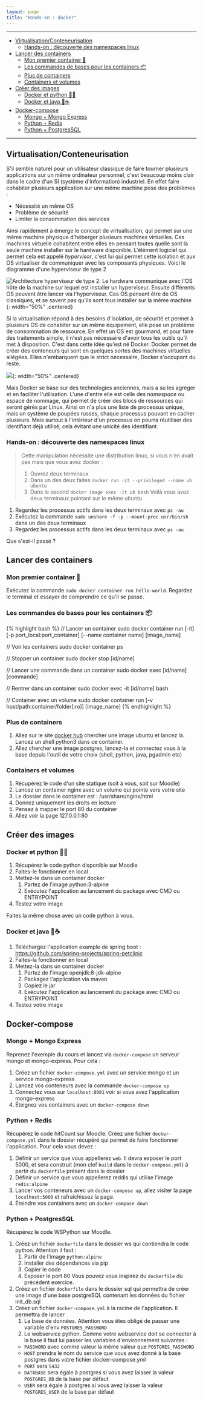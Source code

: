 ```yaml
---
layout: page
title: "Hands-on : docker"
---
```

___
- [Virtualisation/Conteneurisation](#virtualisationconteneurisation)
  - [Hands-on : découverte des namespaces linux](#hands-on--découverte-des-namespaces-linux)
- [Lancer des containers](#lancer-des-containers)
  - [Mon premier container 🐳](#mon-premier-container-)
  - [Les commandes de bases pour les containers 📦](#les-commandes-de-bases-pour-les-containers-)
  - [Plus de containers](#plus-de-containers)
  - [Containers et volumes](#containers-et-volumes)
- [Créer des images](#créer-des-images)
  - [Docker et python 🐳🐍](#docker-et-python-)
  - [Docker et java 🐳☕](#docker-et-java-)
- [Docker-compose](#docker-compose)
  - [Mongo + Mongo Express](#mongo--mongo-express)
  - [Python + Redis](#python--redis)
  - [Python + PostgresSQL](#python--postgressql)


___

## Virtualisation/Conteneurisation

S'il semble naturel pour un utilisateur classique de faire tourner plusieurs applications sur un même ordinateur personnel, c'est beaucoup moins clair dans le cadre d'un SI (système d'information) industriel. En effet faire cohabiter plusieurs application sur une même machine pose des problèmes :
- Nécessité un même OS
- Problème de sécurité
- Limiter la consommation des services

Ainsi rapidement à émerge le concept de virtualisation, qui permet sur une même machine physique d'héberger plusieurs machines virtuelles.
Ces machines virtuelle cohabitent entre elles en pensant toutes quelle sont la seule machine installer sur le hardware disponible.
L'élément logiciel qui permet cela est appelé *hypervisor*, c'est lui qui permet cette isolation et aux OS virtualiser de communiquer avec les composants physiques.
Voici le diagramme d'une hyperviseur de type 2


![Architecture hyperviseur de type 2. Le hardware communique avec l'OS hôte de la machine sur lequel est installer un hyperviseur. Ensuite différents OS peuvent être lancer via l'hyperviseur. Ces OS pensent être de OS classiques, et se savent pas qu'ils sont tous installer sur la même machine](../lectures/img/virtualisation.png){: width="50%" .centered}


Si la virtualisation répond à des besoins d'isolation, de sécurité et permet à plusieurs OS de cohabiter sur un même équipement, elle pose un problème de consommation de ressource.
En effet un OS est gourmand, et pour faire des traitements simple, il n'est pas nécessaire d'avoir tous les outils qu'il met à disposition.
C'est dans cette idée qu'est né Docker. Docker permet de créer des conteneurs qui sont en quelques sortes des machines virtuelles allégées. Elles n'embarquent que le strict nécessaire, Docker s'occupant du reste.

![](../lectures/img/docker.png){: width="50%" .centered}

Mais Docker se base sur des technologies anciennes, mais a su les agréger et en faciliter l'utilisation.
L'une d'entre elle est celle des *namespace* ou espace de nommage, qui permet de créer des blocs de ressources qui seront gérés par Linux.
Ainsi on n'a plus une liste de processus unique, mais un système de poupées russes, chaque processus pouvant en cacher plusieurs.
Mais surtout à l'intérieur d'un processus on pourra réutiliser des identifiant déjà utilisé, cela évitant une unicité des identifiant.


### Hands-on : découverte des namespaces linux

>Cette manipulation nécessite une distribution linux, si vous n'en avait pas mais que vous avez docker :
>1. Ouvrez deux terminaux 
>2. Dans un des deux faites `docker run -it --privileged --name ub ubuntu`
>3. Dans le second `docker image exec -it ub bash`
>Voilà vous avez deux terminaux pointant sur le même ubuntu

1. Regardez les processus actifs dans les deux terminaux avec `ps -au`
2. Exécutez la commande `sudo unshare -f -p --mount-proc usr/bin/sh` dans un des deux terminaux
3. Regardez les processus actifs dans les deux terminaux avec `ps -au`

Que s'est-il passé ?


## Lancer des containers

### Mon premier container 🐳
Exécutez la commande `sudo docker container run hello-world`. Regardez le terminal et essayer de comprendre ce qu'il se passe.

### Les commandes de bases pour les containers 📦
{% highlight bash %}
// Lancer un container
sudo docker container run [-it] [-p port_local:port_container] [--name container name] [image_name]

// Voir les containers
sudo docker container ps

// Stopper un container
sudo docker stop [id/name]

// Lancer une commande dans un container
sudo docker exec [id/name] [commande]

// Rentrer dans un container
sudo docker exec -it [id/name] bash

// Container avec un volume
sudo docker container run [-v host/path:container/folder[:ro]] [image_name]
{% endhighlight %}

### Plus de containers

1. Allez sur le site [docker hub](https://hub.docker.com/search?type=image) chercher une image ubuntu et lancez là. Lancez un shell python3 dans ce container.
2. Allez chercher une image postgres, lancez-la et connectez vous à la base depuis l'outil de votre choix (shell, python, java, pgadmin etc)

### Containers et volumes 

1. Récupérez le code d'un site statique (soit à vous, soit sur Moodle)
2. Lancez un container nginx avec un volume qui pointe vers votre site
  1. Le dossier dans le container est : /usr/share/nginx/html
  2. Donnez uniquement les droits en lecture
  3. Pensez à mapper le port 80 du container
  4. Allez voir la page 127.0.0.1:80

## Créer des images

### Docker et python 🐳🐍
1. Récupérez le code python disponible sur Moodle
2. Faites-le fonctionner en local
3. Mettez-le dans un container docker
    1. Partez de l'image python:3-alpine
    2. Exécutez l'application au lancement du package avec CMD ou ENTRYPOINT
4. Testez votre image

Faites la même chose avec un code python à vous.

### Docker et java 🐳☕
1. Téléchargez l'application example de spring boot : https://github.com/spring-projects/spring-petclinic
2. Faites-la fonctionner en local
3. Mettez-la dans un container docker
    1. Partez de l'image openjdk:8-jdk-alpine
    2. Packagez l'application via maven
    3. Copiez le jar
    4. Exécutez l'application au lancement du package avec CMD ou ENTRYPOINT
4. Testez votre image

## Docker-compose

### Mongo + Mongo Express
Reprenez l'exemple du cours et lancez via `docker-compose` un serveur mongo et mongo-express. Pour cela :
1. Créez un fichier `docker-compose.yml` avec un service mongo et un service mongo-express
2. Lancez vos conteneurs avec la commande `docker-compose up`
3. Connectez vous sur `localhost:8081` voir si vous avez l'application mongo-express 
4. Éteignez vos containers avec un `docker-compose down`


### Python + Redis
Récupérez le code hitCount sur Moodle. Créez une fichier `docker-compose.yml` dans le dossier récupéré qui permet de faire fonctionner l'application. Pour cela vous devez :
1. Définir un service que vous appellerez `web`. Il devra exposer le port 5000, et sera construit (mon clef `build` dans le `docker-compose.yml`) à partir du `dockerfile` présent dans le dossier
2. Définir un service que vous appellerez reddis qui utilise l'image `redis:alpine`
3. Lancer vos conteneurs avec un `docker-compose up`,  allez visiter la page `localhost:5000` et rafraîchissez la page.
4. Éteindre vos containers avec un `docker-compose down`


### Python + PostgresSQL
Récupérez le code WSPython sur Moodle.
1. Créez un fichier `dockerfile` dans le dossier ws qui contiendra le code python. Attention il faut :
   1. Partir de l'image `python:alpine`
   2. Installer des dépendances via pip
   3. Copier le code
   4. Exposer le port 80
  Vous pouvez vous inspirez du `dockerfile` du précédent exercice. 
2. Créez un fichier `dockerfile` dans le dossier sql qui permettra de créer une image d'une base postgreSQL contenant les données du fichier init_db.sql
3. Créez un fichier `docker-compose.yml` à la racine de l'application. Il permettra de lancer
   1. La base de données. Attention vous êtes obligé de passer une variable d'env `POSTGRES_PASSWORD`
   2. Le webservice python. Comme votre webservice doit se connecter à la base il faut lui passer les variables d'environnement suivantes :
     - `PASSWORD` avec comme valeur la même valeur que `POSTGRES_PASSWORD`
     - `HOST` prendra le nom du service que vous avez donné à la base postgres dans votre fichier docker-compose.yml
     - `PORT` sera `5432`
     - `DATABASE` sera égale à postgres si vous avez laisser la valeur `POSTGRES_DB` de la base par défaut
     - `USER` sera égale à postgres si vous avez laisser la valeur `POSTGRES_USER` de la base par défaut
